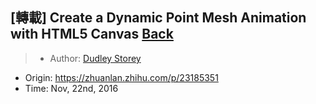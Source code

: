 ## [轉載] Create a Dynamic Point Mesh Animation with HTML5 Canvas [Back](./../post.md)

> - Author: [Dudley Storey](https://www.zhihu.com/people/zhangxin840)
- Origin: https://zhuanlan.zhihu.com/p/23185351
- Time: Nov, 22nd, 2016
